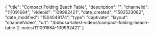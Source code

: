 {
    "title": "Compact Folding Beach Table",
    "description": "",
    "channelid": "111091684",
    "videoid": "109992421",
    "date_created": "1502523082",
    "date_modified": "1504049174",
    "type": "captivate",
    "layout": "channelVideo",
    "url": "\/bbbusa-latest-videos\/compact-folding-beach-table-2-notes\/111091684-109992421"
}